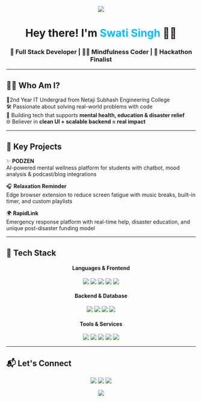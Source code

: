 <!-- Swati Singh GitHub Profile README -->

<p align="center">
  <img src="https://capsule-render.vercel.app/api?type=waving&color=00BFFF&height=100&section=header"/>
</p>

<h1 align="center">Hey there! I'm <span style="color:#00BFFF">Swati Singh</span> 👩‍💻</h1>
<h3 align="center">🚀 Full Stack Developer | 🧘‍♀️ Mindfulness Coder | 🎯 Hackathon Finalist</h3>

---


## 👩‍💻 Who Am I?

🌱2nd Year IT Undergrad from Netaji Subhash Engineering College  
🛠 Passionate about solving real-world problems with code  
🧠 Building tech that supports **mental health, education & disaster relief**  
🌐 Believer in **clean UI + scalable backend = real impact**  


---

## 🌟 Key Projects

✨ **PODZEN**  
AI-powered mental wellness platform for students with chatbot, mood analysis & podcast/blog integrations

🎧 **Relaxation Reminder**  
Edge browser extension to reduce screen fatigue with music breaks, built-in timer, and custom playlists


🌍 **RapidLink**  
Emergency response platform with real-time help, disaster education, and unique post-disaster funding model


---

## 🧰 Tech Stack

<h4 align="center"><strong>Languages & Frontend</strong></h4>
<p align="center">
  <img src="https://img.shields.io/badge/HTML5-E34F26?style=for-the-badge&logo=html5&logoColor=white"/>
  <img src="https://img.shields.io/badge/CSS3-1572B6?style=for-the-badge&logo=css3&logoColor=white"/>
  <img src="https://img.shields.io/badge/JavaScript-F7DF1E?style=for-the-badge&logo=javascript&logoColor=black"/>
  <img src="https://img.shields.io/badge/React-20232A?style=for-the-badge&logo=react&logoColor=61DAFB"/>
  <img src="https://img.shields.io/badge/TailwindCSS-38B2AC?style=for-the-badge&logo=tailwind-css&logoColor=white"/>
</p>

<h4 align="center"><strong>Backend & Database</strong></h4>
<p align="center">
  <img src="https://img.shields.io/badge/Node.js-339933?style=for-the-badge&logo=node.js&logoColor=white"/>
  <img src="https://img.shields.io/badge/Express.js-000000?style=for-the-badge&logo=express&logoColor=white"/>
  <img src="https://img.shields.io/badge/MongoDB-4EA94B?style=for-the-badge&logo=mongodb&logoColor=white"/>
  <img src="https://img.shields.io/badge/Firebase-FFCA28?style=for-the-badge&logo=firebase&logoColor=black"/>
</p>

<h4 align="center"><strong>Tools & Services</strong></h4>
<p align="center">
  <img src="https://img.shields.io/badge/Git-F05032?style=for-the-badge&logo=git&logoColor=white"/>
  <img src="https://img.shields.io/badge/GitHub-181717?style=for-the-badge&logo=github&logoColor=white"/>
  <img src="https://img.shields.io/badge/Postman-FF6C37?style=for-the-badge&logo=postman&logoColor=white"/>
  <img src="https://img.shields.io/badge/Dialogflow-FF9800?style=for-the-badge&logo=dialogflow&logoColor=white"/>
  <img src="https://img.shields.io/badge/Chart.js-FF6384?style=for-the-badge&logo=chartdotjs&logoColor=white"/>
</p>

---


## 📬 Let's Connect

<p align="center">
  <a href="https://linkedin.com/in/swati-singh-3342a7288/"><img src="https://img.shields.io/badge/LinkedIn-0077B5?style=for-the-badge&logo=linkedin&logoColor=white" /></a>
  <a href="mailto:swatisingh000000@gmail.com"><img src="https://img.shields.io/badge/Gmail-D14836?style=for-the-badge&logo=gmail&logoColor=white" /></a>
  <a href="[https://github.com/swatisingh123](https://github.com/SinghSwati2005)"><img src="https://img.shields.io/badge/GitHub-100000?style=for-the-badge&logo=github&logoColor=white" /></a>
</p>

<p align="center">
  <img src="https://capsule-render.vercel.app/api?type=waving&color=00BFFF&height=100&section=footer"/>
</p>
